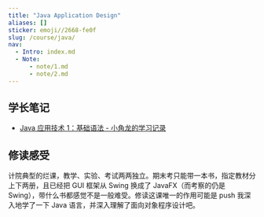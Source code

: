```yaml
---
title: "Java Application Design"
aliases: []
sticker: emoji//2668-fe0f
slug: /course/java/
nav:
  - Intro: index.md
  - Note:
      - note/1.md
      - note/2.md
---
```


## 学长笔记

- [Java 应用技术 1：基础语法 - 小角龙的学习记录](https://zhang-each.github.io/My-CS-Notebook/PL/Java/Java%E5%BA%94%E7%94%A8%E6%8A%80%E6%9C%AF1%EF%BC%9A%E5%9F%BA%E7%A1%80%E8%AF%AD%E6%B3%95/)

## 修读感受

计院典型的烂课，教学、实验、考试两两独立。期末考只能带一本书，指定教材分上下两册，且已经把 GUI 框架从 Swing 换成了 JavaFX（而考察的仍是 Swing），带什么书都感觉不是一般难受。修读这课唯一的作用可能是 push 我深入地学了一下 Java 语言，并深入理解了面向对象程序设计吧。
